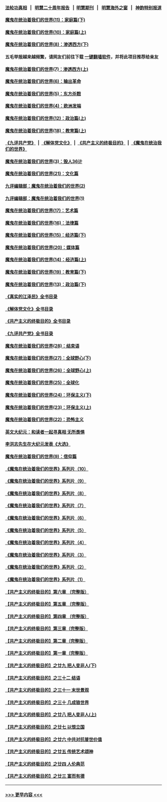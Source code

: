 #### [法轮功真相](https://github.com/gfw-breaker/truth/blob/master/README.md?t=0) &nbsp;&nbsp;|&nbsp;&nbsp; [明慧二十周年报告](https://github.com/gfw-breaker/mh-reports/blob/master/README.md?t=0) &nbsp;&nbsp;|&nbsp;&nbsp;[明慧期刊](https://github.com/gfw-breaker/mh-qikan) &nbsp;&nbsp;|&nbsp;&nbsp; [明慧海外之窗](https://github.com/gfw-breaker/mh-news/blob/master/README.md?t=0) &nbsp;&nbsp;|&nbsp;&nbsp; [神韵特别报道](https://github.com/gfw-breaker/mh-news/blob/master/shenyun.md?t=0)
#### [魔鬼在统治着我们的世界(11)：家庭篇(下)](../pages/nsc422/n10440961.md?t=12090250) 
#### [魔鬼在统治着我们的世界(10)：家庭篇(上)](../pages/nsc422/n10435448.md?t=12090250) 
#### [魔鬼在统治着我们的世界(8)：渗透西方(下)](../pages/nsc422/n10429603.md?t=12090250) 
#### 五毛举报越来越频繁，请网友们前往下载 [一键翻墙软件](https://github.com/gfw-breaker/ssr-accounts)，并将此项目推荐给亲友
#### [魔鬼在统治着我们的世界(7)：渗透西方(上)](../pages/nsc422/n10426013.md?t=12090250) 
#### [魔鬼在统治着我们的世界(6)：输出革命](../pages/nsc422/n10421536.md?t=12090250) 
#### [魔鬼在统治着我们的世界(5)：东方杀戮](../pages/nsc422/n10417707.md?t=12090250) 
#### [魔鬼在统治着我们的世界(4)：欧洲发端](../pages/nsc422/n10414890.md?t=12090250) 
#### [魔鬼在统治着我们的世界(12)：政治篇(上)](../pages/nsc422/n10444576.md?t=12090250) 
#### [魔鬼在统治着我们的世界(18)：教育篇(上)](../pages/nsc422/n10526970.md?t=12090250) 
#### [《九评共产党》](https://github.com/begood0513/9ping.md/blob/master/README.md) &nbsp;|&nbsp; [《解体党文化》](../../../../jtdwh.md/blob/master/README.md)  &nbsp;|&nbsp; [《共产主义的终极目的》](../../../../gczydzjmd.md/blob/master/README.md) &nbsp;|&nbsp; [《魔鬼在统治我们的世界》](../../../../mgztzwmdsj.md/blob/master/README.md) 
#### [魔鬼在统治着我们的世界(3)：毁人36计](../pages/nsc422/n10411583.md?t=12090250) 
#### [魔鬼在统治着我们的世界(21)：文化篇](../pages/nsc422/n10597706.md?t=12090250) 
#### [九评编辑部：魔鬼在统治着我们的世界(2)](../pages/nsc422/n10410036.md?t=12090250) 
#### [九评编辑部：魔鬼在统治着我们的世界(1)](../pages/nsc422/n10406825.md?t=12090250) 
#### [魔鬼在统治着我们的世界(17)：艺术篇](../pages/nsc422/n10499093.md?t=12090250) 
#### [魔鬼在统治着我们的世界(16)：法律篇](../pages/nsc422/n10485969.md?t=12090250) 
#### [魔鬼在统治着我们的世界(15)：经济篇(下)](../pages/nsc422/n10469975.md?t=12090250) 
#### [魔鬼在统治着我们的世界(20)：媒体篇](../pages/nsc422/n10586579.md?t=12090250) 
#### [魔鬼在统治着我们的世界(14)：经济篇(上)](../pages/nsc422/n10457370.md?t=12090250) 
#### [魔鬼在统治着我们的世界(19)：教育篇(下)](../pages/nsc422/n10564808.md?t=12090250) 
#### [魔鬼在统治着我们的世界(13)：政治篇(下)](../pages/nsc422/n10448270.md?t=12090250) 
#### [《真实的江泽民》全书目录](../pages/nsc422/n13721399.md?t=12090250) 
#### [《解体党文化》全书目录](../pages/nsc422/n13721157.md?t=12090250) 
#### [《共产主义的终极目的》全书目录](../pages/nsc422/n13721048.md?t=12090250) 
#### [《九评共产党》全书目录](../pages/nsc422/n13708085.md?t=12090250) 
#### [魔鬼在统治着我们的世界(28)：结束语](../pages/nsc422/n10936246.md?t=12090250) 
#### [魔鬼在统治着我们的世界(27)：全球野心(下)](../pages/nsc422/n10928319.md?t=12090250) 
#### [魔鬼在统治着我们的世界(26)：全球野心(上)](../pages/nsc422/n10900318.md?t=12090250) 
#### [魔鬼在统治着我们的世界(25)：全球化](../pages/nsc422/n10788205.md?t=12090250) 
#### [魔鬼在统治着我们的世界(24)：环保主义(下)](../pages/nsc422/n10695307.md?t=12090250) 
#### [魔鬼在统治着我们的世界(23)：环保主义(上)](../pages/nsc422/n10688613.md?t=12090250) 
#### [魔鬼在统治着我们的世界(22)：恐怖主义](../pages/nsc422/n10614727.md?t=12090250) 
#### [英文大纪元：和读者一起寻真相 无所畏惧](../pages/nsc422/n12542027.md?t=12090250) 
#### [李洪志先生在大纪元发表《大选》](../pages/nsc422/n12534746.md?t=12090250) 
#### [魔鬼在统治着我们的世界(9)：信仰篇](../pages/nsc422/n10432159.md?t=12090250) 
#### [《魔鬼在统治着我们的世界》系列片（10）](../pages/nsc422/n12292670.md?t=12090250) 
#### [《魔鬼在统治着我们的世界》系列片（9）](../pages/nsc422/n12290859.md?t=12090250) 
#### [《魔鬼在统治着我们的世界》系列片（8）](../pages/nsc422/n12287445.md?t=12090250) 
#### [《魔鬼在统治着我们的世界》系列片（7）](../pages/nsc422/n12283425.md?t=12090250) 
#### [《魔鬼在统治着我们的世界》系列片（6）](../pages/nsc422/n12282314.md?t=12090250) 
#### [《魔鬼在统治着我们的世界》系列片（5）](../pages/nsc422/n12281419.md?t=12090250) 
#### [《魔鬼在统治着我们的世界》系列片（4）](../pages/nsc422/n12274024.md?t=12090250) 
#### [《魔鬼在统治着我们的世界》系列片（3）](../pages/nsc422/n12271322.md?t=12090250) 
#### [《魔鬼在统治着我们的世界》系列片（2）](../pages/nsc422/n12269049.md?t=12090250) 
#### [《魔鬼在统治着我们的世界》系列片（1）](../pages/nsc422/n12267575.md?t=12090250) 
#### [【共产主义的终极目的】第六章 （完整版）](../pages/nsc422/n11428913.md?t=12090250) 
#### [【共产主义的终极目的】第五章 （完整版）](../pages/nsc422/n11428912.md?t=12090250) 
#### [【共产主义的终极目的】第四章 （完整版）](../pages/nsc422/n11428907.md?t=12090250) 
#### [【共产主义的终极目的】第三章（完整版）](../pages/nsc422/n11428848.md?t=12090250) 
#### [【共产主义的终极目的】第二章（完整版）](../pages/nsc422/n11428831.md?t=12090250) 
#### [【共产主义的终极目的】第一章（完整版）](../pages/nsc422/n11417651.md?t=12090250) 
#### [【共产主义的终极目的】之廿九 把人变非人(下)](../pages/nsc422/n11344140.md?t=12090250) 
#### [【共产主义的终极目的】之三十二 结语](../pages/nsc422/n11360535.md?t=12090250) 
#### [【共产主义的终极目的】之三十一 末世景观](../pages/nsc422/n11351129.md?t=12090250) 
#### [【共产主义的终极目的】之三十 几成狼世界](../pages/nsc422/n11348280.md?t=12090250) 
#### [【共产主义的终极目的】之廿八 把人变非人(上)](../pages/nsc422/n11340492.md?t=12090250) 
#### [【共产主义的终极目的】之廿七 以恨立国](../pages/nsc422/n11336944.md?t=12090250) 
#### [【共产主义的终极目的】之廿六 中共对抗普世价值](../pages/nsc422/n11324785.md?t=12090250) 
#### [【共产主义的终极目的】之廿五 传统艺术颂神](../pages/nsc422/n11296396.md?t=12090250) 
#### [【共产主义的终极目的】之廿四 人伦典范](../pages/nsc422/n11296397.md?t=12090250) 
#### [【共产主义的终极目的】之廿三 富而有德](../pages/nsc422/n11283598.md?t=12090250) 

----
#### [ >>> 更早内容 <<< ](../indexes/nsc422-earlier.md)
